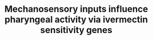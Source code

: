 ---
annotations:
- id: PW:0001502
  parent: signaling pathway
  type: Pathway Ontology
  value: mechanotransduction pathway
- id: PW:0000003
  parent: signaling pathway
  type: Pathway Ontology
  value: signaling pathway
authors:
- Nbhatla
- Thomas
- MaintBot
- Khanspers
- Elisa
- RaatsS
- Egonw
description: ''
last-edited: 2023-04-28
organisms:
- Caenorhabditis elegans
redirect_from:
- /index.php/Pathway:WP1765
- /instance/WP1765
- /instance/WP1765_r126405
revision: r126405
schema-jsonld:
- '@context': https://schema.org/
  '@id': https://wikipathways.github.io/pathways/WP1765.html
  '@type': Dataset
  creator:
    '@type': Organization
    name: WikiPathways
  description: ''
  keywords:
  - avr-14
  - avr-15
  - eat-18
  - eat-2
  - eat-4
  - egl-30
  - goa-1
  - unc-25
  - unc-7
  license: CC0
  name: Mechanosensory inputs influence pharyngeal activity via ivermectin sensitivity
    genes
seo: CreativeWork
title: Mechanosensory inputs influence pharyngeal activity via ivermectin sensitivity
  genes
wpid: WP1765
---
